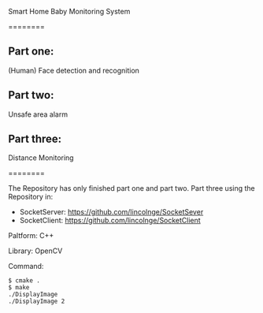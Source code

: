 Smart Home Baby Monitoring System

========

Part one:
--------
(Human) Face detection and recognition

Part two:
--------
Unsafe area alarm

Part three:
--------
Distance Monitoring

========

The Repository has only finished part one and part two.
Part three using the Repository in:
* SocketServer: https://github.com/lincolnge/SocketSever  
* SocketClient: https://github.com/lincolnge/SocketClient  

Paltform: C++

Library: OpenCV

Command: 
	
	$ cmake .
	$ make
	./DisplayImage
	./DisplayImage 2
	